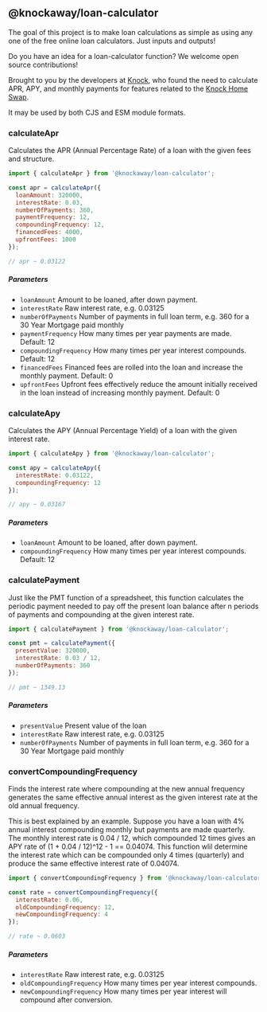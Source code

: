 ## @knockaway/loan-calculator

The goal of this project is to make loan calculations as simple as
using any one of the free online loan calculators. Just inputs and
outputs!

Do you have an idea for a loan-calculator function? We welcome
open source contributions!

Brought to you by the developers at [Knock](https://www.knock.com/),
who found the need to calculate APR, APY, and monthly payments for features
related to the [Knock Home Swap](https://www.knock.com/how-it-works).

It may be used by both CJS and ESM module formats.

### calculateApr

Calculates the APR (Annual Percentage Rate) of a loan with the given fees and structure.

```js
import { calculateApr } from '@knockaway/loan-calculator';

const apr = calculateApr({
  loanAmount: 320000,
  interestRate: 0.03,
  numberOfPayments: 360,
  paymentFrequency: 12,
  compoundingFrequency: 12,
  financedFees: 4000,
  upfrontFees: 1000
});

// apr ~ 0.03122
```

##### Parameters

- `loanAmount` Amount to be loaned, after down payment.
- `interestRate` Raw interest rate, e.g. 0.03125
- `numberOfPayments` Number of payments in full loan term, e.g. 360 for a
  30 Year Mortgage paid monthly
- `paymentFrequency` How many times per year payments are made. Default: 12
- `compoundingFrequency` How many times per year interest compounds. Default: 12
- `financedFees` Financed fees are rolled into the loan and increase the
  monthly payment. Default: 0
- `upfrontFees` Upfront fees effectively reduce the amount initially received in the
  loan instead of increasing monthly payment. Default: 0

### calculateApy

Calculates the APY (Annual Percentage Yield) of a loan with the given interest rate.

```js
import { calculateApy } from '@knockaway/loan-calculator';

const apy = calculateApy({
  interestRate: 0.03122,
  compoundingFrequency: 12
});

// apy ~ 0.03167
```

##### Parameters

- `loanAmount` Amount to be loaned, after down payment.
- `compoundingFrequency` How many times per year interest compounds. Default: 12

### calculatePayment

Just like the PMT function of a spreadsheet, this function calculates the periodic
payment needed to pay off the present loan balance after n periods of payments and
compounding at the given interest rate.

```js
import { calculatePayment } from '@knockaway/loan-calculator';

const pmt = calculatePayment({
  presentValue: 320000,
  interestRate: 0.03 / 12,
  numberOfPayments: 360
});

// pmt ~ 1349.13
```

##### Parameters

- `presentValue` Present value of the loan
- `interestRate` Raw interest rate, e.g. 0.03125
- `numberOfPayments` Number of payments in full loan term, e.g. 360 for a
  30 Year Mortgage paid monthly

### convertCompoundingFrequency

Finds the interest rate where compounding at the new annual frequency generates the same
effective annual interest as the given interest rate at the old annual frequency.

This is best explained by an example. Suppose you have a loan with 4% annual interest compounding
monthly but payments are made quarterly. The monthly interest rate is 0.04 / 12, which compounded
12 times gives an APY rate of (1 + 0.04 / 12)^12 - 1 == 0.04074. This function wlil determine
the interest rate which can be compounded only 4 times (quarterly) and produce the same effective
interest rate of 0.04074.

```js
import { convertCompoundingFrequency } from '@knockaway/loan-calculator';

const rate = convertCompoundingFrequency({
  interestRate: 0.06,
  oldCompoundingFrequency: 12,
  newCompoundingFrequency: 4
});

// rate ~ 0.0603
```

##### Parameters

- `interestRate` Raw interest rate, e.g. 0.03125
- `oldCompoundingFrequency` How many times per year interest compounds.
- `newCompoundingFrequency` How many times per year interest will compound after conversion.
